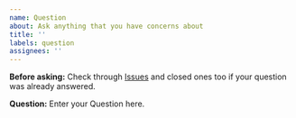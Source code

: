 ```yaml
---
name: Question
about: Ask anything that you have concerns about
title: ''
labels: question
assignees: ''
---
```


**Before asking:**
Check through [Issues](https://github.com/mov-cli/mov-cli/issues) and closed ones too if your question was already answered.

**Question:**
Enter your Question here.

